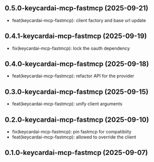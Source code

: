 ## 0.5.0-keycardai-mcp-fastmcp (2025-09-21)


- feat(keycardai-mcp-fastmcp): client factory and base url update

## 0.4.1-keycardai-mcp-fastmcp (2025-09-19)


- fix(keycardai-mcp-fastmcp): lock the oauth dependency

## 0.4.0-keycardai-mcp-fastmcp (2025-09-18)


- feat(keycardai-mcp-fastmcp): refactor API for the provider

## 0.3.0-keycardai-mcp-fastmcp (2025-09-15)


- feat(keycardai-mcp-fastmcp): unify client arguments

## 0.2.0-keycardai-mcp-fastmcp (2025-09-10)


- fix(keycardai-mcp-fastmcp): pin fastmcp for compatibiity
- feat(keycardai-mcp-fastmcp): allowed to override the client

## 0.1.0-keycardai-mcp-fastmcp (2025-09-07)
